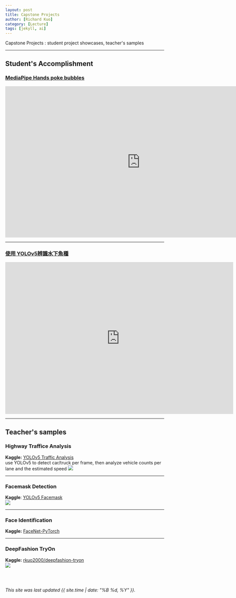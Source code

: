 ```yaml
---
layout: post
title: Capstone Projects
author: [Richard Kuo]
category: [Lecture]
tags: [jekyll, ai]
---
```


Capstone Projects : student project showcases, teacher's samples

---
## Student's Accomplishment
### [MediaPipe Hands poke bubbles](https://hahakevin45.github.io/AI/lecture/2022/12/08/Pose-Estimation.html)
<iframe width="854" height="480" src="https://www.youtube.com/embed/YJ_JCDBOgiE" title="MediaPipe Hands poke bubbles" frameborder="0" allow="accelerometer; autoplay; clipboard-write; encrypted-media; gyroscope; picture-in-picture" allowfullscreen></iframe>

---
### [使用 YOLOv5辨識水下魚種](https://alanlee0323.github.io/AI-course/lecture/2022/12/08/capstone-project.html)
<iframe width="723" height="482" src="https://www.youtube.com/embed/46wfrbQC8fI" title="影像偵測1" frameborder="0" allow="accelerometer; autoplay; clipboard-write; encrypted-media; gyroscope; picture-in-picture" allowfullscreen></iframe>

---
## Teacher's samples

### Highway Traffice Analysis
**Kaggle:** [YOLOv5 Traffic Analysis](https://kaggle.com/rkuo2000/yolov5-traffic-analysis)<br>
use YOLOv5 to detect car/truck per frame, then analyze vehicle counts per lane and the estimated speed
![](https://github.com/rkuo2000/AI-course/blob/gh-pages/images/YOLOv5_traffic_analysis.jpg?raw=true)

---
### Facemask Detection
**Kaggle**: [YOLOv5 Facemask](https://www.kaggle.com/code/rkuo2000/yolov5-facemask)<br>
![](https://github.com/rkuo2000/AI-course/blob/gh-pages/images/YOLOv5_Facemask.jpg?raw=true)

---
### Face Identification
**Kaggle:** [FaceNet-PyTorch](https://kaggle.com/rkuo2000/FaceNet-PyTorch)<br>

---
### DeepFashion TryOn
**Kaggle:** [rkuo2000/deepfashion-tryon](https://www.kaggle.com/rkuo2000/deepfashion-tryon)<br>
![](https://github.com/rkuo2000/AI-course/blob/gh-pages/images/VTON_ACGPN.jpg?raw=true)

<br>
<br>

*This site was last updated {{ site.time | date: "%B %d, %Y" }}.*
